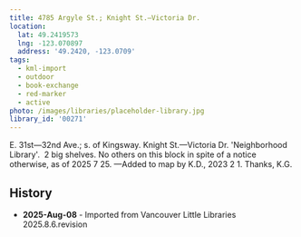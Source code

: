 ```yaml
---
title: 4785 Argyle St.; Knight St.—Victoria Dr.
location:
  lat: 49.2419573
  lng: -123.070897
  address: '49.2420, -123.0709'
tags:
  - kml-import
  - outdoor
  - book-exchange
  - red-marker
  - active
photo: /images/libraries/placeholder-library.jpg
library_id: '00271'
---
```

E. 31st—32nd Ave.; s. of Kingsway.
Knight St.—Victoria Dr.
'Neighborhood Library'.  2 big shelves.
No others on this block in spite of a notice otherwise, as of 2025 7 25.
—Added to map by K.D., 2023 2 1. Thanks, K.G. 

## History
- **2025-Aug-08** - Imported from Vancouver Little Libraries 2025.8.6.revision
